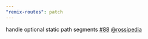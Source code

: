 ```yaml
---
"remix-routes": patch
---
```


handle optional static path segments [#88](https://github.com/yesmeck/remix-routes/pull/88) [@rossipedia](https://github.com/rossipedia)
